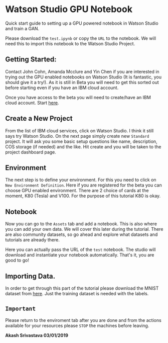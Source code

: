 # Watson Studio GPU Notebook
Quick start guide to setting up a GPU powered notebook in Watson Studio and train a GAN.

Please download the `test.ipynb` or copy the `URL` to the notebook. We will need this to import this notebook to the Watson Studio Project.

## Getting Started:
Contact John Cohn, Amanda Mcclure and Yin Chen if you are interested in trying out the GPU enabled notebooks on Watson Studio (It is fantastic, you should give it a try!). As it is still in Beta you will need to get this sorted out before starting even if you have an IBM cloud account. 

Once you have access to the beta you will need to create/have an IBM cloud account. Start [here](https://www.ibm.com/cloud/watson-studio).

## Create a New Project
From the list of IBM cloud services, click on Watson Studio. I think it still says try Watson Studio.
On the next page simply create new `Standard` project. It will ask you some basic setup questions like name, description, COS storage (if needed) and the like. Hit create and you will be taken to the project dashboard page.

## Environment
The next step is to define your environment. For this you need to click on `New Environment Definition`. Here if you are registered for the beta you can choose GPU enabled environment. There are 2 choice of cards at the moment, K80 (Tesla) and V100. For the purpose of this tutorial K80 is okay.

## Notebook
Now you can go to the `Assets` tab and add a notebook. This is also where you can add your own data. We will cover this later during the tutorial. There are also community datasets, so go ahead and explore what datasets and tutorials are already there. 

Here you can actually pass the URL of the `test` notebook. The studio will download and instantiate your notebook automatically. That's it, you are good to go!

## Importing Data.
In order to get through this part of the tutorial please download the MNIST dataset from [here](http://yann.lecun.com/exdb/mnist/). Just the training dataset is needed with the labels. 

## `Important`
Please return to the enviroment tab after you are done and from the actions available for your resources please `STOP` the machines before leaving.



__Akash Srivastava 03/01/2019__

